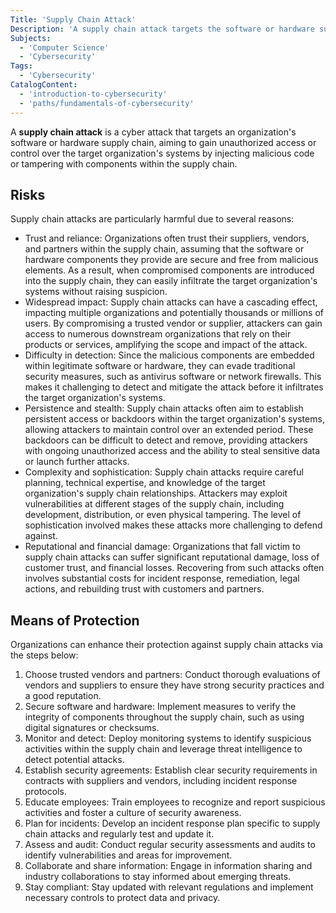 ```yaml
---
Title: 'Supply Chain Attack'
Description: 'A supply chain attack targets the software or hardware supply chain of an organization in order to access or gain control over their systems.'
Subjects:
  - 'Computer Science'
  - 'Cybersecurity'
Tags:
  - 'Cybersecurity'
CatalogContent:
  - 'introduction-to-cybersecurity'
  - 'paths/fundamentals-of-cybersecurity'
---
```


A **supply chain attack** is a cyber attack that targets an organization's software or hardware supply chain, aiming to gain unauthorized access or control over the target organization's systems by injecting malicious code or tampering with components within the supply chain.

## Risks

Supply chain attacks are particularly harmful due to several reasons:

- Trust and reliance: Organizations often trust their suppliers, vendors, and partners within the supply chain, assuming that the software or hardware components they provide are secure and free from malicious elements. As a result, when compromised components are introduced into the supply chain, they can easily infiltrate the target organization's systems without raising suspicion.
- Widespread impact: Supply chain attacks can have a cascading effect, impacting multiple organizations and potentially thousands or millions of users. By compromising a trusted vendor or supplier, attackers can gain access to numerous downstream organizations that rely on their products or services, amplifying the scope and impact of the attack.
- Difficulty in detection: Since the malicious components are embedded within legitimate software or hardware, they can evade traditional security measures, such as antivirus software or network firewalls. This makes it challenging to detect and mitigate the attack before it infiltrates the target organization's systems.
- Persistence and stealth: Supply chain attacks often aim to establish persistent access or backdoors within the target organization's systems, allowing attackers to maintain control over an extended period. These backdoors can be difficult to detect and remove, providing attackers with ongoing unauthorized access and the ability to steal sensitive data or launch further attacks.
- Complexity and sophistication: Supply chain attacks require careful planning, technical expertise, and knowledge of the target organization's supply chain relationships. Attackers may exploit vulnerabilities at different stages of the supply chain, including development, distribution, or even physical tampering. The level of sophistication involved makes these attacks more challenging to defend against.
- Reputational and financial damage: Organizations that fall victim to supply chain attacks can suffer significant reputational damage, loss of customer trust, and financial losses. Recovering from such attacks often involves substantial costs for incident response, remediation, legal actions, and rebuilding trust with customers and partners.

## Means of Protection

Organizations can enhance their protection against supply chain attacks via the steps below:

1. Choose trusted vendors and partners: Conduct thorough evaluations of vendors and suppliers to ensure they have strong security practices and a good reputation.
2. Secure software and hardware: Implement measures to verify the integrity of components throughout the supply chain, such as using digital signatures or checksums.
3. Monitor and detect: Deploy monitoring systems to identify suspicious activities within the supply chain and leverage threat intelligence to detect potential attacks.
4. Establish security agreements: Establish clear security requirements in contracts with suppliers and vendors, including incident response protocols.
5. Educate employees: Train employees to recognize and report suspicious activities and foster a culture of security awareness.
6. Plan for incidents: Develop an incident response plan specific to supply chain attacks and regularly test and update it.
7. Assess and audit: Conduct regular security assessments and audits to identify vulnerabilities and areas for improvement.
8. Collaborate and share information: Engage in information sharing and industry collaborations to stay informed about emerging threats.
9. Stay compliant: Stay updated with relevant regulations and implement necessary controls to protect data and privacy.
